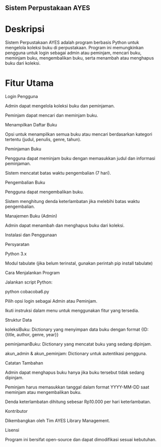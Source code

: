 ## Sistem Perpustakaan AYES 

# Deskripsi

Sistem Perpustakaan AYES adalah program berbasis Python untuk mengelola koleksi buku di perpustakaan. Program ini memungkinkan pengguna untuk login sebagai admin atau peminjam, mencari buku, meminjam buku, mengembalikan buku, serta menambah atau menghapus buku dari koleksi.

# Fitur Utama

Login Pengguna

Admin dapat mengelola koleksi buku dan peminjaman.

Peminjam dapat mencari dan meminjam buku.

Menampilkan Daftar Buku

Opsi untuk menampilkan semua buku atau mencari berdasarkan kategori tertentu (judul, penulis, genre, tahun).

Peminjaman Buku

Pengguna dapat meminjam buku dengan memasukkan judul dan informasi peminjaman.

Sistem mencatat batas waktu pengembalian (7 hari).

Pengembalian Buku

Pengguna dapat mengembalikan buku.

Sistem menghitung denda keterlambatan jika melebihi batas waktu pengembalian.

Manajemen Buku (Admin)

Admin dapat menambah dan menghapus buku dari koleksi.

Instalasi dan Penggunaan

Persyaratan

Python 3.x

Modul tabulate (jika belum terinstal, gunakan perintah pip install tabulate)

Cara Menjalankan Program

Jalankan script Python:

python cobacoba6.py

Pilih opsi login sebagai Admin atau Peminjam.

Ikuti instruksi dalam menu untuk menggunakan fitur yang tersedia.

Struktur Data

koleksiBuku: Dictionary yang menyimpan data buku dengan format {ID: {title, author, genre, year}}

peminjamanBuku: Dictionary yang mencatat buku yang sedang dipinjam.

akun_admin & akun_peminjam: Dictionary untuk autentikasi pengguna.

Catatan Tambahan

Admin dapat menghapus buku hanya jika buku tersebut tidak sedang dipinjam.

Peminjam harus memasukkan tanggal dalam format YYYY-MM-DD saat meminjam atau mengembalikan buku.

Denda keterlambatan dihitung sebesar Rp10.000 per hari keterlambatan.

Kontributor

Dikembangkan oleh Tim AYES Library Management.

Lisensi

Program ini bersifat open-source dan dapat dimodifikasi sesuai kebutuhan.

